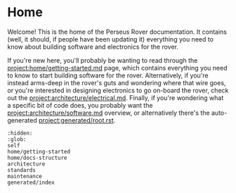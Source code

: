 # Home

Welcome! This is the home of the Perseus Rover documentation. It contains (well, it should, if people have been updating it) everything you need to know about building software and electronics for the rover.

If you're new here, you'll probably be wanting to read through the <project:home/getting-started.md> page, which contains everything you need to know to start building software for the rover. Alternatively, if you're instead arms-deep in the rover's guts and wondering where that wire goes, or you're interested in designing electronics to go on-board the rover, check out the <project:architecture/electrical.md>. Finally, if you're wondering what a specific bit of code does, you probably want the <project:architecture/software.md> overview, or alternatively there's the auto-generated <project:generated/root.rst>.

```{toctree}
:hidden:
:glob:
self
home/getting-started
home/docs-structure
architecture
standards
maintenance
generated/index
```
